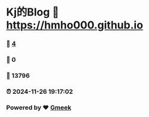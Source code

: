 # Kj的Blog :link: https://hmho000.github.io 
### :page_facing_up: [4](https://hmho000.github.io/tag.html) 
### :speech_balloon: 0 
### :hibiscus: 13796 
### :alarm_clock: 2024-11-26 19:17:02 
### Powered by :heart: [Gmeek](https://github.com/Meekdai/Gmeek)
